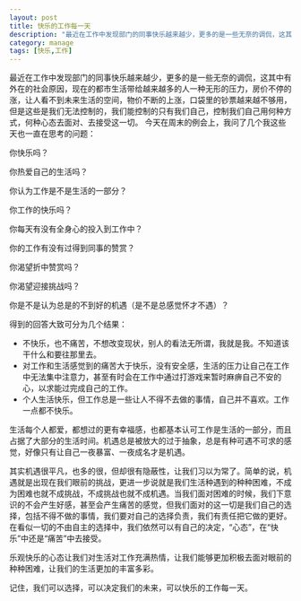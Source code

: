 ```yaml
---
layout: post
title: 快乐的工作每一天
description: "最近在工作中发现部门的同事快乐越来越少，更多的是一些无奈的调侃，这其中有外在的社会原因，现在的都市生活带给越来越多的人一种无形的压力，房价不停的涨，让人看不到未来生活的空间，物价不断的上涨，口袋里的钞票越来越不够用，但是这些是我们无法控制的，我们能控制的只有我们自己，控制我们自己用何种方式，何种心态去面对、去接受这一切。"
category: manage
tags: [快乐,工作]
---
```


最近在工作中发现部门的同事快乐越来越少，更多的是一些无奈的调侃，这其中有外在的社会原因，现在的都市生活带给越来越多的人一种无形的压力，房价不停的涨，让人看不到未来生活的空间，物价不断的上涨，口袋里的钞票越来越不够用，但是这些是我们无法控制的，我们能控制的只有我们自己，控制我们自己用何种方式，何种心态去面对、去接受这一切。
今天在周末的例会上，我问了几个我这些天也一直在思考的问题：

你快乐吗？

你热爱自己的生活吗？

你认为工作是不是生活的一部分？

你工作的快乐吗？

你每天有没有全身心的投入到工作中？

你的工作有没有过得到同事的赞赏？

你渴望折中赞赏吗？

你渴望迎接挑战吗？

你是不是认为总是的不到好的机遇（是不是总感觉怀才不遇）？

得到的回答大致可分为几个结果：

- 不快乐，也不痛苦，不想改变现状，别人的看法无所谓，我就是我。不知道该干什么和要往那里去。
- 对工作和生活感觉到的痛苦大于快乐，没有安全感，生活的压力让自己在工作中无法集中注意力，甚至有时会在工作中通过打游戏来暂时麻痹自己不安的心，以求能过完成自己的工作。
- 个人生活快乐，但工作总是一些让人不得不去做的事情，自己并不喜欢。工作一点都不快乐。

生活每个人都爱，都想过的更有幸福感，也都基本认可工作是生活的一部分，而且占据了大部分的生活时间。机遇总是被放大的过于抽象，总是有种可遇不可求的感觉，好像只有让自己一夜暴富、一夜成名才是机遇。

其实机遇很平凡，也多的很，但却很有隐蔽性，让我们习以为常了。简单的说，机遇就是出现在我们眼前的挑战，更进一步说就是我们生活种遇到的种种困难，不成为困难也就不成挑战，不成挑战也就不成机遇。当我们面对困难的时候，我们下意识的不会产生好感，甚至会产生痛苦的感觉，但我们面对的这一切是我们自己的选择，包括不得不做的事情，我们要对自己的选择负责，我们有责任把它做的更好。在看似一切的不由自主的选择中，我们依然可以有自己的决定，“心态”，在“快乐”中还是“痛苦”中去接受。

乐观快乐的心态让我们对生活对工作充满热情，让我们能够更加积极去面对眼前的种种困难，让我们的生活更加的丰富多彩。

记住，我们可以选择，可以决定我们的未来，可以快乐的工作每一天。